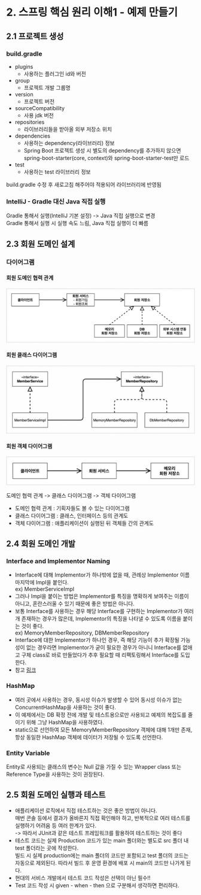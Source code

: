 # 2. 스프링 핵심 원리 이해1 - 예제 만들기

## 2.1 프로젝트 생성

### build.gradle
- plugins
    - 사용하는 플러그인 id와 버전
- group
    - 프로젝트 개발 그룹명
- version
    - 프로젝트 버전
- sourceCompatibility
    - 사용 jdk 버전
- repositories
    - 라이브러리들을 받아올 외부 저장소 위치
- dependencies
    - 사용하는 dependency(라이브러리) 정보
    - Spring Boot 프로젝트 생성 시 별도의 dependency를 추가하지 않으면 spring-boot-starter(core, context)와 spring-boot-starter-test만 로드
- test
    - 사용하는 test 라이브러리 정보

build.gradle 수정 후 새로고침 해주어야 적용되어 라이브러리에 반영됨

### IntelliJ - Gradle 대신 Java 직접 실행
Gradle 통해서 실행(IntelliJ 기본 설정) -> Java 직접 실행으로 변경<br>
Gradle 통해서 실행 시 실행 속도 느림, Java 직접 실행이 더 빠름

## 2.3 회원 도메인 설계

### 다이어그램

#### 회원 도메인 협력 관계
![회원-도메인-협력-관계](/images/회원-도메인-협력-관계.png)

#### 회원 클래스 다이어그램
![회원-클래스-다이어그램](/images/회원-클래스-다이어그램.png)

#### 회원 객체 다이어그램
![회원-객체-다이어그램](/images/회원-객체-다이어그램.png)

도메인 협력 관계 -> 클래스 다이어그램 -> 객체 다이어그램
- 도메인 협력 관계 : 기획자들도 볼 수 있는 다이어그램
- 클래스 다이어그램 : 클래스, 인터페이스 등의 관계도
- 객체 다이어그램 : 애플리케이션이 실행된 뒤 객체들 간의 관계도

## 2.4 회원 도메인 개발

### Interface and Implementor Naming
- Interface에 대해 Implementor가 하나밖에 없을 때, 관례상 Implementor 이름 마지막에 Impl을 붙인다.<br>
ex) MemberServiceImpl
- 그러나 Impl을 붙이는 방법은 Implementor를 특징을 명확하게 보여주는 이름이 아니고, 혼란스러울 수 있기 때문에 좋은 방법은 아니다.
- 보통 Interface를 사용하는 경우 해당 Interface를 구현하는 Implementor가 여러 개 존재하는 경우가 많은데, Implementor의 특징을 나타낼 수 있도록 이름을 붙이는 것이 좋다.<br>
ex) MemoryMemberRepository, DBMemberRepository
- Interface에 대한 Implementor가 하나인 경우, 즉 해당 기능이 추가 확장될 가능성이 없는 경우라면 Implementor가 굳이 필요한 경우가 아니니 Interface를 없애고 구체 class로 바로 만들었다가 추후 필요할 때 리팩토링해서 Interface를 도입한다.
- 참고 [링크](https://thomaspoignant.medium.com/java-how-to-name-interface-and-implementor-94c0fa564b87)

### HashMap
- 여러 곳에서 사용하는 경우, 동시성 이슈가 발생할 수 있어 동시성 이슈가 없는 ConcurrentHashMap을 사용하는 것이 좋다.
- 이 예제에서는 DB 확정 전에 개발 및 테스트용으로만 사용되고 예제의 복잡도를 줄이기 위해 그냥 HashMap을 사용하였다.
- static으로 선언하여 모든 MemoryMemberRepository 객체에 대해 1개만 존재, 항상 동일한 HashMap 객체에 데이터가 저장될 수 있도록 선언한다.

### Entity Variable
Entity로 사용되는 클래스의 변수는 Null 값을 가질 수 있는 Wrapper class 또는 Reference Type을 사용하는 것이 권장된다.

## 2.5 회원 도메인 실행과 테스트

- 애플리케이션 로직에서 직접 테스트하는 것은 좋은 방법이 아니다.<br>
매번 콘솔 등에서 결과가 올바른지 직접 확인해야 하고, 반복적으로 여러 테스트를 실행하기 어려움 등 여러 한계가 있다.<br>
-> 따라서 JUnit과 같은 테스트 프레임워크를 활용하여 테스트하는 것이 좋다
- 테스트 코드는 실제 Production 코드가 있는 main 폴더와는 별도로 src 폴더 내 test 폴더라는 곳에 작성한다.<br>
빌드 시 실제 production에는 main 폴더의 코드만 포함되고 test 폴더의 코드는 자동으로 제외된다. 따라서 빌드 후 운영 환경에 배포 시 main의 코드만 나가게 된다.
- 현대의 서비스 개발에서 테스트 코드 작성은 선택이 아닌 필수!!
- Test 코드 작성 시 given - when - then 으로 구분해서 생각하면 편리하다.